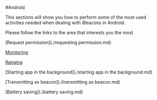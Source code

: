 #Android

This sections will show you how to perform some of the most used activities needed when dealing with iBeacons in Android.

Please follow the links to the area that interests you the most

[Request permission](./requesting permission.md)

[Monitoring](./monitoring.md)

[Ranging](./ranging.md)

[Starting app in the background](./starting app in the background.md)

[Transmitting as beacon](./transmitting as beacon.md)

[Battery saving](./battery saving.md)
